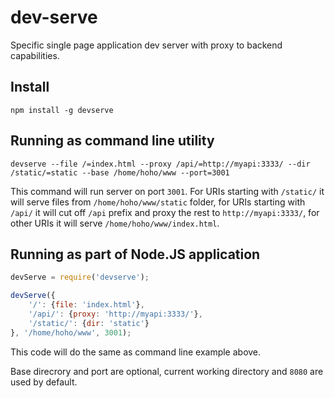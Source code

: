 # dev-serve

Specific single page application dev server with proxy to backend capabilities.

## Install

`npm install -g devserve`


## Running as command line utility

```
devserve --file /=index.html --proxy /api/=http://myapi:3333/ --dir /static/=static --base /home/hoho/www --port=3001
```

This command will run server on port `3001`. For URIs starting with `/static/`
it will serve files from `/home/hoho/www/static` folder, for URIs starting with
`/api/` it will cut off `/api` prefix and proxy the rest to `http://myapi:3333/`,
for other URIs it will serve `/home/hoho/www/index.html`.


## Running as part of Node.JS application

```js
devServe = require('devserve');

devServe({
    '/': {file: 'index.html'},
    '/api/': {proxy: 'http://myapi:3333/'},
    '/static/': {dir: 'static'}
}, '/home/hoho/www', 3001);
```

This code will do the same as command line example above.

Base direcrory and port are optional, current working directory and `8080` are
used by default.
